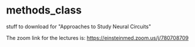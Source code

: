 # methods_class
stuff to download for "Approaches to Study Neural Circuits"

The zoom link for the lectures is: https://einsteinmed.zoom.us/j/780708709